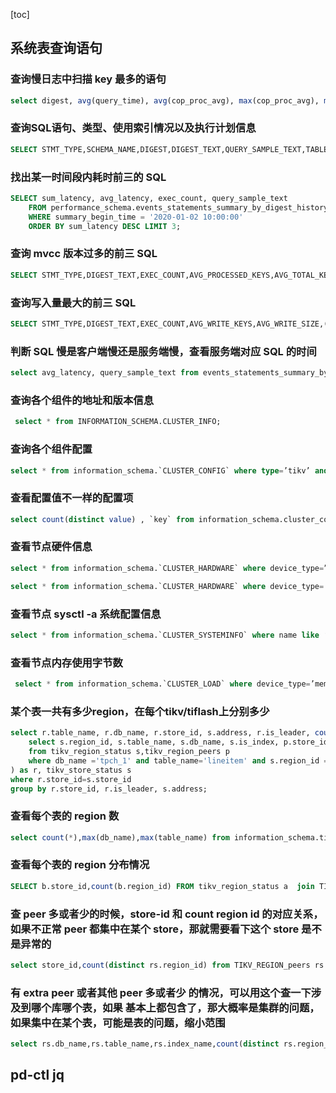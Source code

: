 [toc]

## 系统表查询语句
### 查询慢日志中扫描 key 最多的语句

```sql
select digest, avg(query_time), avg(cop_proc_avg), max(cop_proc_avg), min(cop_proc_avg), max(query_time), min(query_time), count(*), max(process_keys), min(process_keys) from slow_query group by digest order by max(process_keys) desc limit 10;
```

### 查询SQL语句、类型、使用索引情况以及执行计划信息

```sql
SELECT STMT_TYPE,SCHEMA_NAME,DIGEST,DIGEST_TEXT,QUERY_SAMPLE_TEXT,TABLE_NAMES,INDEX_NAMES,SAMPLE_USER,PLAN_DIGEST,PLAN FROM performance_schema.events_statements_summary_by_digest\G
```

### 找出某一时间段内耗时前三的 SQL

```sql
SELECT sum_latency, avg_latency, exec_count, query_sample_text
    FROM performance_schema.events_statements_summary_by_digest_history
    WHERE summary_begin_time = '2020-01-02 10:00:00' 
    ORDER BY sum_latency DESC LIMIT 3;
```

### 查询 mvcc 版本过多的前三 SQL

```sql
SELECT STMT_TYPE,DIGEST_TEXT,EXEC_COUNT,AVG_PROCESSED_KEYS,AVG_TOTAL_KEYS,(1 - AVG_PROCESSED_KEYS/AVG_TOTAL_KEYS) AS per from events_statements_summary_by_digest_history WHERE AVG_PROCESSED_KEYS != 0  order by (1 - AVG_PROCESSED_KEYS/AVG_TOTAL_KEYS) desc limit 3\G
```

### 查询写入量最大的前三 SQL

```sql
SELECT STMT_TYPE,DIGEST_TEXT,EXEC_COUNT,AVG_WRITE_KEYS,AVG_WRITE_SIZE,(AVG_WRITE_SIZE/AVG_WRITE_SIZE/AVG_WRITE_KEYS) from events_statements_summary_by_digest_history order by AVG_WRITE_SIZE desc limit 3\G
```

### 判断 SQL 慢是客户端慢还是服务端慢，查看服务端对应 SQL 的时间

```sql
select avg_latency, query_sample_text from events_statements_summary_by_digest where QUERY_SAMPLE_TEXT LIKE 'select buyer_id, item_id from `order`%'\G
```

### 查询各个组件的地址和版本信息

```sql
 select * from INFORMATION_SCHEMA.CLUSTER_INFO;
```

### 查询各个组件配置

```sql
select * from information_schema.`CLUSTER_CONFIG` where type=’tikv’ and `key` like ‘%max-sub%’;
```

### 查看配置值不一样的配置项

```sql
select count(distinct value) , `key` from information_schema.cluster_config group by `key` having count(distinct value) >1;
```

### 查看节点硬件信息

```sql
select * from information_schema.`CLUSTER_HARDWARE` where device_type=”cpu” and name in (“cpu-physical-cores”,”cpu-logical-cores”);

select * from information_schema.`CLUSTER_HARDWARE` where device_type=’disk’ and type =’tikv’ and name like ‘%used-percent%’
```

### 查看节点 sysctl -a 系统配置信息

```sql
select * from information_schema.`CLUSTER_SYSTEMINFO` where name like ‘%tcp_keepalive_time%’;
```

### 查看节点内存使用字节数

```sql
 select * from information_schema.`CLUSTER_LOAD` where device_type=’memory’ and name=’used’ and value !=0;
```

### 某个表一共有多少region，在每个tikv/tiflash上分别多少

```sql
select r.table_name, r.db_name, r.store_id, s.address, r.is_leader, count(*) as cnt from (
    select s.region_id, s.table_name, s.db_name, s.is_index, p.store_id, p.is_leader, p.status
    from tikv_region_status s,tikv_region_peers p
    where db_name ='tpch_1' and table_name='lineitem' and s.region_id = p.region_id
) as r, tikv_store_status s
where r.store_id=s.store_id
group by r.store_id, r.is_leader, s.address;
```

### 查看每个表的 region 数

```sql
select count(*),max(db_name),max(table_name) from information_schema.tikv_region_status where db_name='test' and table_name='t';
```

### 查看每个表的 region 分布情况

```sql
SELECT b.store_id,count(b.region_id) FROM tikv_region_status a  join TIKV_REGION_PEERS b on a.REGION_ID=b.REGION_ID  where a.db_name='test' and a.table_name='t1' and b.is_leader=1  and a.IS_INDEX=0 group by b.store_id;
```

### 查 peer 多或者少的时候，store-id 和 count region id 的对应关系，如果不正常 peer 都集中在某个 store，那就需要看下这个 store 是不是异常的

```sql
select store_id,count(distinct rs.region_id) from TIKV_REGION_peers rs join (select REGION_ID,count(distinct PEER_ID) from TIKV_REGION_PEERS group by REGION_ID having count(distinct PEER_ID)>3) s on rs.REGION_ID= s.region_id group by rs.store_id order by 2 desc ;
```

### 有 extra peer 或者其他 peer 多或者少 的情况，可以用这个查一下涉及到哪个库哪个表，如果 基本上都包含了，那大概率是集群的问题，如果集中在某个表，可能是表的问题，缩小范围

```sql
select rs.db_name,rs.table_name,rs.index_name,count(distinct rs.region_id) from TIKV_REGION_STATUS rs join (select REGION_ID,count(distinct PEER_ID) from TIKV_REGION_PEERS group by REGION_ID having count(distinct PEER_ID)>3) s on rs.REGION_ID= s.region_id group by rs.db_name,rs.table_name,rs.index_name;
```

## pd-ctl jq 

